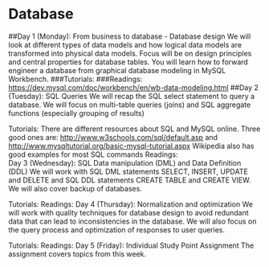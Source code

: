 # Database

##Day 1 (Monday): From business to database - Database design 
We will look at different types of data models and how logical data models are transformed into physical data models. Focus will be on design principles and central properties for database tables. You will learn how to forward engineer a database from graphical database modeling in MySQL Workbench.
###Tutorials: 
###Readings:
https://dev.mysql.com/doc/workbench/en/wb-data-modeling.html
##Day 2 (Tuesday): SQL Queries 
We will recap the SQL select statement to query a database. We will focus on multi-table queries (joins) and SQL aggregate functions (especially grouping of results) 

Tutorials: There are different resources about SQL and MySQL online. Three good ones are:
http://www.w3schools.com/sql/default.asp and http://www.mysqltutorial.org/basic-mysql-tutorial.aspx
Wikipedia also has good examples for most SQL commands
Readings:  
Day 3 (Wednesday): SQL Data manipulation (DML) and Data Definition (DDL) 
We will work with SQL DML statements SELECT, INSERT, UPDATE and DELETE and SQL DDL statements CREATE TABLE and CREATE VIEW. We will also cover backup of databases.
 
Tutorials:
Readings: 
Day 4 (Thursday): Normalization and optimization 
We will work with quality techniques for database design to avoid redundant data that can lead to inconsistencies in the database. We will also focus on the query process and optimization of responses to user queries.

Tutorials:
Readings: 
Day 5 (Friday): Individual Study Point Assignment 
The assignment covers topics from this week.
 
